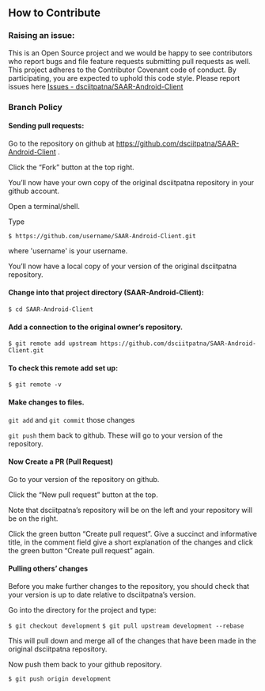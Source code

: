 ## How to Contribute

### Raising an issue:
 This is an Open Source project and we would be happy to see contributors who report bugs and file feature requests submitting pull requests as well.
 This project adheres to the Contributor Covenant code of conduct.
 By participating, you are expected to uphold this code style.
 Please report issues here [Issues - dsciitpatna/SAAR-Android-Client](https://github.com/dsciitpatna/SAAR-Android-Client/issues)

### Branch Policy

#### Sending pull requests:

Go to the repository on github at https://github.com/dsciitpatna/SAAR-Android-Client
.

Click the “Fork” button at the top right.

You’ll now have your own copy of the original dsciitpatna repository in your github account.

Open a terminal/shell.

Type

`$ https://github.com/username/SAAR-Android-Client.git`

where 'username' is your username.

You’ll now have a local copy of your version of the original dsciitpatna repository.

#### Change into that project directory (SAAR-Android-Client):

`$ cd SAAR-Android-Client`

#### Add a connection to the original owner’s repository.

`$ git remote add upstream https://github.com/dsciitpatna/SAAR-Android-Client.git`

#### To check this remote add set up:

`$ git remote -v`

#### Make changes to files.

`git add` and `git commit` those changes

`git push` them back to github. These will go to your version of the repository.

#### Now Create a PR (Pull Request)
Go to your version of the repository on github.

Click the “New pull request” button at the top.

Note that dsciitpatna’s repository will be on the left and your repository will be on the right.

Click the green button “Create pull request”. Give a succinct and informative title, in the comment field give a short explanation of the changes and click the green button “Create pull request” again.

#### Pulling others’ changes
Before you make further changes to the repository, you should check that your version is up to date relative to dsciitpatna’s version.

Go into the directory for the project and type:

`$ git checkout development`
`$ git pull upstream development --rebase`

This will pull down and merge all of the changes that have been made in the original dsciitpatna repository.

Now push them back to your github repository.

`$ git push origin development`
